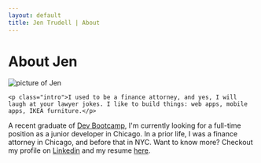 ```yaml
---
layout: default
title: Jen Trudell | About
---
```


<div class="post">
	<h1 class="pageTitle">About Jen</h1>
	<img id = "jenpic" src="{{ '/assets/img/jen.jpg' | prepend: site.baseurl }}" alt="picture of Jen">

	<p class="intro">I used to be a finance attorney, and yes, I will laugh at your lawyer jokes. I like to build things: web apps, mobile apps, IKEA furniture.</p>

  <p>A recent graduate of <a href="http://www.devbootcamp.com" target="_blank">Dev Bootcamp</a>, I'm currently looking for a full-time position as a junior developer in Chicago. In a prior life, I was a finance attorney in Chicago, and before that in NYC. Want to know more? Checkout my profile on <a href="http://www.linkedin.com/in/jktrudell" target="_blank">Linkedin</a> and my resume <a href="/resume.html">here</a>.</p>
</div>
